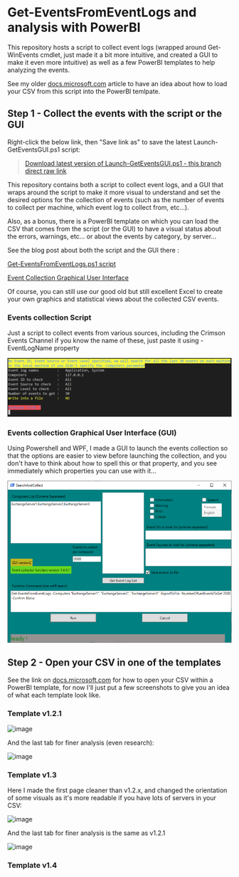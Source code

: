 # Get-EventsFromEventLogs and analysis with PowerBI

This repository hosts a script to collect event logs (wrapped around Get-WinEvents cmdlet, just made it a bit more intuitive, and created a GUI to make it even more intuitive) as well as a few PowerBI templates to help analyzing the events.

See my older [docs.microsoft.com](https://docs.microsoft.com/en-us/archive/blogs/samdrey/how-to-use-powerbi-event-log-analysis-template-with-your-own-events-csv-file) article to have an idea about how to load your CSV from this script into the PowerBI temlpate.

## Step 1 - Collect the events with the script or the GUI

Right-click the below link, then "Save link as" to save the latest Launch-GetEventsGUI.ps1 script:

> [Download latest version of Launch-GetEventsGUI.ps1 - this branch direct raw link](https://raw.githubusercontent.com/SammyKrosoft/Get-EventsFromEventLogs/master/Launch-GetEventsGUI.ps1)

This repository contains both a script to collect event logs, and a GUI that wraps around the script to make it more visual to understand and set the desired options for the collection of events (such as the number of events to collect per machine, which event log to collect from, etc...).

Also, as a bonus, there is a PowerBI template on which you can load the CSV that comes from the script (or the GUI) to have a visual status about the errors, warnings, etc... or about the events by category, by server...

See the blog post about both the script and the GUI there :

[Get-EventsFromEventLogs.ps1 script](https://blogs.technet.microsoft.com/samdrey/2018/05/04/how-to-use-powerbi-event-log-analysis-template-with-your-own-events-csv-file/ "Use the Get-EventsFromEventLogs.ps1 script to collect the events, and analyze them visually with the provided PowerBI template !")


[Event Collection Graphical User Interface](https://blogs.technet.microsoft.com/samdrey/2018/05/23/event-logs-csv-collector-created-a-graphical-user-interface-around-the-get-eventsfromeventlogs-ps1-script/ "Use the GUI to start the event collection on one or multiple servers, and analyze them visually with the provided PowerBI template !")

Of course, you can still use our good old but still excellent Excel  to create your own graphics and statistical views about the collected CSV events.

### Events collection Script

Just a script to collect events from various sources, including the Crimson Events Channel if you know the name of these, just paste it using -EventLogName property

![Fig1](/Screenshots/GetEventsFromEventLogs-script.png)

### Events collection Graphical User Interface (GUI)

Using Powershell and WPF, I made a GUI to launch the events collection so that the options are easier to view before launching the collection, and you don't have to think about how to spell this or that property, and you see immediately which properties you can use with it...

![Fig2](/Screenshots/GetEventsFromEventLogs-GUI.png)

## Step 2 - Open your CSV in one of the templates

See the link on [docs.microsoft.com](https://docs.microsoft.com/en-us/archive/blogs/samdrey/how-to-use-powerbi-event-log-analysis-template-with-your-own-events-csv-file) for how to open your CSV within a PowerBI template, for now I'll just put a few screenshots to give you an idea of what each template look like.

### Template v1.2.1

![image](https://user-images.githubusercontent.com/33433229/152837324-7edc9fe9-41af-4f21-b5b5-25cce1b9b33c.png)

And the last tab for finer analysis (even research):

![image](https://user-images.githubusercontent.com/33433229/152837419-cc56cc14-8d8f-400e-97c7-2e89b9ef50b4.png)

### Template v1.3

Here I made the first page cleaner than v1.2.x, and changed the orientation of some visuals as it's more readable if you have lots of servers in your CSV:

![image](https://user-images.githubusercontent.com/33433229/152838523-b4a38e64-c7c2-48a6-87e7-be5ab3ee4034.png)

And the last tab for finer analysis is the same as v1.2.1

![image](https://user-images.githubusercontent.com/33433229/152838799-781fbee3-4933-4618-a0e2-0a8069f7c985.png)

### Template v1.4



